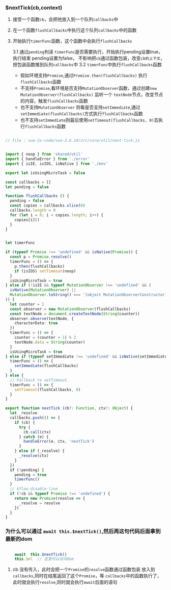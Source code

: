 ### $nextTick(cb,context)

1. 接受一个函数`cb`，会把他放入到一个队列`callbacks`中
2. 在一个函数`flushCallbacks`中执行这个队列`callbacks`中的函数    
3. 开始执行`timerFunc`函数，这个函数中会执行`flushCallbacks`    

    3.1 通过`pending`判读 `timerFunc`是否需要执行，开始执行pending设置true，执行结束 pending设置为false， 不影响把`cb`通过函数包装，改变`cb的上下文`，把包装函数推到队列`callbacks`中
    3.2 `timerFunc`中执行`flushCallbacks`函数
     + 假如环境支持`Promise`,通过`Promise.then(flushCallbacks)` 执行`flushCallbacks`函数    
     + 不支持`Promise`,看环境是否支持`MutationObserver`函数，通过创建`new MutationObserver(flushCallbacks)` 监听一个 `textNode`节点，改变节点的内容，触发`flushCallbacks`函数     
     + 也不支持`MutationObserver` 则看是否支持`setImmediate`,通过`setImmediate(flushCallbacks)`方式执行`flushCallbacks`函数     
     + 也不支持`setImmediate`则最后使用`setTimeout(flushCallbacks, 0)`去执行`flushCallbacks`函数   

```ts

// file : vue-2x-code/vue-2.6.14/src/core/util/next-tick.js


import { noop } from 'shared/util'
import { handleError } from './error'
import { isIE, isIOS, isNative } from './env'

export let isUsingMicroTask = false

const callbacks = []
let pending = false

function flushCallbacks () {
  pending = false
  const copies = callbacks.slice(0)
  callbacks.length = 0
  for (let i = 0; i < copies.length; i++) {
    copies[i]()
  }
}


let timerFunc

if (typeof Promise !== 'undefined' && isNative(Promise)) {
  const p = Promise.resolve()
  timerFunc = () => {
    p.then(flushCallbacks)
    if (isIOS) setTimeout(noop)
  }
  isUsingMicroTask = true
} else if (!isIE && typeof MutationObserver !== 'undefined' && (
  isNative(MutationObserver) ||
  MutationObserver.toString() === '[object MutationObserverConstructor]'
)) {
  let counter = 1
  const observer = new MutationObserver(flushCallbacks)
  const textNode = document.createTextNode(String(counter))
  observer.observe(textNode, {
    characterData: true
  })
  timerFunc = () => {
    counter = (counter + 1) % 2
    textNode.data = String(counter)
  }
  isUsingMicroTask = true
} else if (typeof setImmediate !== 'undefined' && isNative(setImmediate)) {
  timerFunc = () => {
    setImmediate(flushCallbacks)
  }
} else {
  // Fallback to setTimeout.
  timerFunc = () => {
    setTimeout(flushCallbacks, 0)
  }
}

export function nextTick (cb?: Function, ctx?: Object) {
  let _resolve
  callbacks.push(() => {
    if (cb) {
      try {
        cb.call(ctx)
      } catch (e) {
        handleError(e, ctx, 'nextTick')
      }
    } else if (_resolve) {
      _resolve(ctx)
    }
  })
  if (!pending) {
    pending = true
    timerFunc()
  }
  // $flow-disable-line
  if (!cb && typeof Promise !== 'undefined') {
    return new Promise(resolve => {
      _resolve = resolve
    })
  }
}

```

### 为什么可以通过 `await this.$nextTick()`,然后再这句代码后面拿到最新的dom
```ts

    await  this.$nextTick()
    this.$el  // 这里可以访问dom

```
1. cb 没有传入，此时会把一个`Promise`的`resolve`函数通过函数包装 放入到 `callbacks`,同时在结尾返回了这个`Promise`，等 `callbacks`中的函数执行了，此时就会执行`resolve`,同时就会执行`await`后面的语句